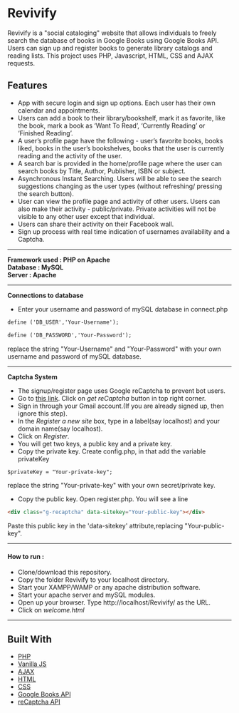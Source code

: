 # Revivify

Revivify is a "social cataloging" website that allows individuals to freely search the database of books in Google Books using Google Books API. Users can sign up and register books to generate library catalogs and reading lists.
This project uses PHP, Javascript, HTML, CSS and AJAX requests.

## Features 

* App with secure login and sign up options. Each user has their own calendar and appointments.
* Users can add a book to their library/bookshelf, mark it as favorite, like the book, mark a book as ‘Want To Read’, ‘Currently Reading’ or ‘Finished Reading’.
* A user’s profile page have the following - user’s favorite books, books liked, books in
the user’s bookshelves, books that the user is currently reading and the activity of the
user.
* A search bar is provided in the home/profile page where the user can search books by Title,
Author, Publisher, ISBN or subject.
* Asynchronous Instant Searching. Users will be able to see the search suggestions changing as the user types (without refreshing/ pressing the search button).
* User can view the profile page and activity of other users. Users can also make their
activity - public/private. Private activities will not be visible to any other user except that
individual.
* Users can share their activity on their Facebook wall.
* Sign up process with real time indication of usernames availability and a Captcha.

----

**Framework used : PHP on Apache**  
**Database 	 : MySQL**  
**Server	 : Apache** 

----

**Connections to database**
* Enter your username and password of mySQL database in connect.php
```html
define ('DB_USER','Your-Username');
```
```html
define ('DB_PASSWORD','Your-Password');
```
replace the string "Your-Username" and "Your-Password" with your own username and password of mySQL database.

----

**Captcha System**

* The signup/register page uses Google reCaptcha to prevent bot users.
* Go to [this link](https://www.google.com/recaptcha/intro/index.html). Click on *get reCaptcha* button in top right corner.
* Sign in through your Gmail account.(If you are already signed up, then ignore this step).
* In the *Register a new site* box, type in a label(say localhost) and your domain name(say localhost). 
* Click on *Register*.
* You will get two keys, a public key and a private key.
* Copy the private key. Create config.php, in that add the variable privateKey 
```html
$privateKey = "Your-private-key";
```
replace the string "Your-private-key" with your own secret/private key.
* Copy the public key. Open register.php. You will see a line 
```html
<div class="g-recaptcha" data-sitekey="Your-public-key"></div>
```
Paste this public key in the 'data-sitekey' attribute,replacing "Your-public-key".

----

#### How to run :

* Clone/download this repository.
* Copy the folder Revivify to your localhost directory.
* Start your XAMPP/WAMP or any apache distribution software.
* Start your apache server and mySQL modules.
* Open up your browser. Type http://localhost/Revivify/ as the URL.
* Click on *welcome.html*

----

## Built With

* [PHP](http://php.net/)
* [Vanilla JS](http://vanilla-js.com/)
* [AJAX](https://developer.mozilla.org/en-US/docs/Web/Guide/AJAX)
* [HTML](https://www.w3.org/html/)
* [CSS](https://www.w3.org/Style/CSS/)
* [Google Books API](https://developers.google.com/books/)
* [reCaptcha API](https://www.google.com/recaptcha/)